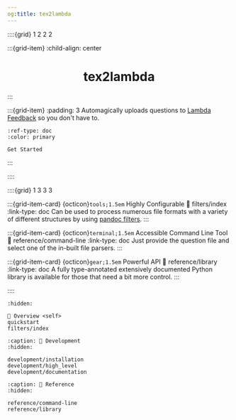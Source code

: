 ```yaml
---
og:title: tex2lambda
---
```


::::{grid} 1 2 2 2

:::{grid-item}
:child-align: center
<div align="center">
    <h1>tex2lambda</h1>
</div>
:::

:::{grid-item}
:padding: 3
Automagically uploads questions to [Lambda Feedback](https://lambda-feedback.github.io/user-documentation/) so you don't have to.

```{button-ref} quickstart
:ref-type: doc
:color: primary

Get Started
```
:::

::::

::::{grid} 1 3 3 3

:::{grid-item-card} {octicon}`tools;1.5em` Highly Configurable
:link: filters/index
:link-type: doc
Can be used to process numerous file formats with a variety of different structures by using [pandoc filters](https://pandoc.org/filters.html).
:::

:::{grid-item-card} {octicon}`terminal;1.5em` Accessible Command Line Tool
:link: reference/command-line
:link-type: doc
Just provide the question file and select one of the in-built file parsers.
:::

:::{grid-item-card} {octicon}`gear;1.5em` Powerful API
:link: reference/library
:link-type: doc
A fully type-annotated extensively documented Python library is available for those that need a bit more control.
:::

::::

```{toctree}
:hidden:

🔎 Overview <self>
quickstart
filters/index
```

```{toctree}
:caption: 🔨 Development
:hidden:

development/installation
development/high_level
development/documentation
```

```{toctree}
:caption: 📖 Reference
:hidden:

reference/command-line
reference/library
```

